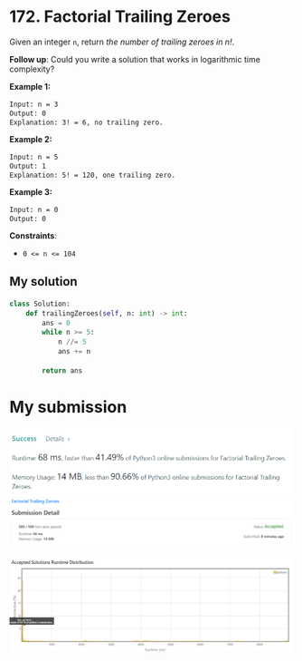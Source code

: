 # 172. Factorial Trailing Zeroes


Given an integer `n`, return *the number of trailing zeroes in n!*.

**Follow up**: Could you write a solution that works in logarithmic time complexity?

**Example 1:**
```
Input: n = 3
Output: 0
Explanation: 3! = 6, no trailing zero.
```
**Example 2:**
```
Input: n = 5
Output: 1
Explanation: 5! = 120, one trailing zero.
```
**Example 3:**
```
Input: n = 0
Output: 0
```

**Constraints**:

* `0 <= n <= 104`

## My solution 

```python
class Solution:
    def trailingZeroes(self, n: int) -> int:
        ans = 0
        while n >= 5:
            n //= 5
            ans += n 
            
        return ans
```

# My submission 

![mysub1](mysub1.png)
![mysub2](mysub2.png)